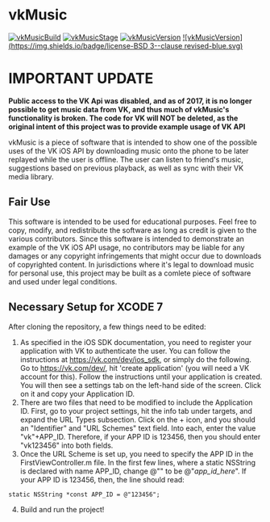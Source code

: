# vkMusic
[![vkMusicBuild](https://img.shields.io/badge/build-passing-brightgreen.svg)]()
[![vkMusicStage](https://img.shields.io/badge/stage-beta-orange.svg)]()
[![vkMusicVersion](https://img.shields.io/badge/release-v1.1.1-blue.svg)]()
[![vkMusicVersion](https://img.shields.io/badge/license-BSD 3--clause revised-blue.svg)]()

# IMPORTANT UPDATE #
<b> Public access to the VK Api was disabled, and as of 2017, it is no longer possible to get music data from VK, and thus much of vkMusic's functionality is broken. The code for VK will NOT be deleted, as the original intent of this project was to provide example usage of VK API </b>

vkMusic is a piece of software that is intended to show one of the possible uses of the VK iOS API by downloading music onto the phone to be later replayed
while the user is offline. The user can listen to friend's music, suggestions based on previous playback, as well as sync with their VK media library.

## Fair Use
This software is intended to be used for educational purposes. Feel free to copy, modify, and redistribute the
software as long as credit is given to the various contributors. Since this software is intended to demonstrate an example of the VK
iOS API usage, no contributors may be liable for any damages or any copyright infringements that might occur due to downloads of 
copyrighted content. In jurisdictions where it's legal to download music for personal use, this project may be built as a comlete piece
of software and used under legal conditions.

## Necessary Setup for XCODE 7
After cloning the repository, a few things need to be edited:
  1. As specified in the iOS SDK documentation, you need to register your application with VK to authenticate the user. You can follow
  the instructions at https://vk.com/dev/ios_sdk, or simply do the following. Go to https://vk.com/dev/, hit 'create application' (you will
  need a VK account for this). Follow the instructions until your application is created. You will then see a settings tab on the left-hand
  side of the screen. Click on it and copy your Application ID.
  2. There are two files that need to be modified to include the Application ID. First, go to your project settings, hit the info tab under
  targets, and expand the URL Types subsection. Click on the + icon, and you should an "Identifier" and "URL Schemes" text field. Into each,
  enter the value "vk"+APP_ID. Therefore, if your APP ID is 123456, then you should enter "vk123456" into both fields.
  3. Once the URL Scheme is set up, you need to specify the APP ID in the FirstViewController.m file. In the first few lines, where a static
  NSString is declared with name APP_ID, change @"" to be @"*app_id_here*". If your APP ID is 123456, then, the line should read:
    
    static NSString *const APP_ID = @"123456";
    
  4. Build and run the project!
